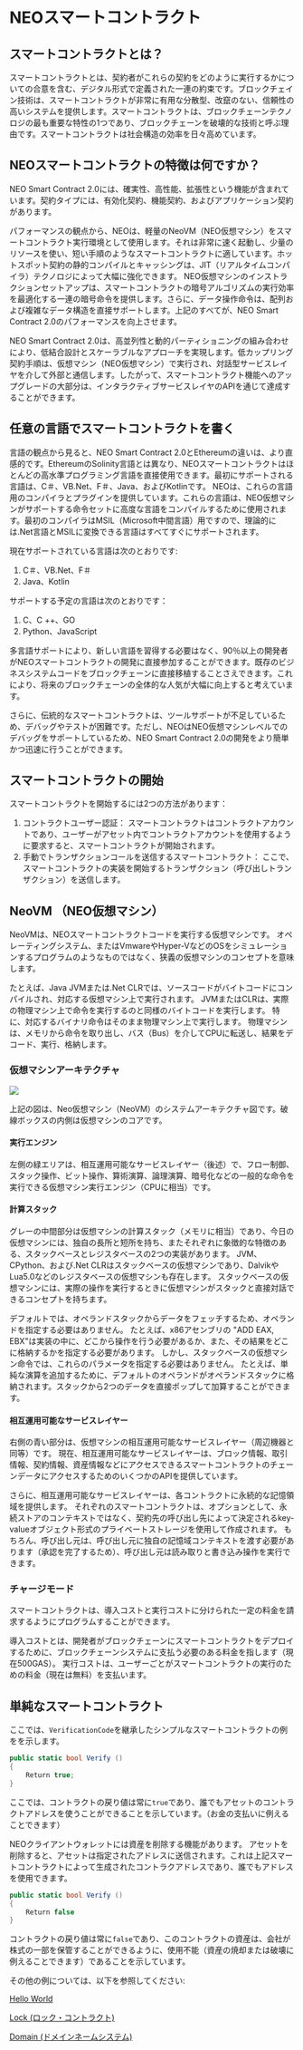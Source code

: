 # NEOスマートコントラクト

## スマートコントラクトとは？

スマートコントラクトとは、契約者がこれらの契約をどのように実行するかについての合意を含む、デジタル形式で定義された一連の約束です。ブロックチェイン技術は、スマートコントラクトが非常に有用な分散型、改竄のない、信頼性の高いシステムを提供します。スマートコントラクトは、ブロックチェーンテクノロジの最も重要な特性の1つであり、ブロックチェーンを破壊的な技術と呼ぶ理由です。スマートコントラクトは社会構造の効率を日々高めています。

## NEOスマートコントラクトの特徴は何ですか？

NEO Smart Contract 2.0には、確実性、高性能、拡張性という機能が含まれています。契約タイプには、有効化契約、機能契約、およびアプリケーション契約があります。

パフォーマンスの観点から、NEOは、軽量のNeoVM（NEO仮想マシン）をスマートコントラクト実行環境として使用します。それは非常に速く起動し、少量のリソースを使い、短い手順のようなスマートコントラクトに適しています。ホットスポット契約の静的コンパイルとキャッシングは、JIT（リアルタイムコンパイラ）テクノロジによって大幅に強化できます。 NEO仮想マシンのインストラクションセットアップは、スマートコントラクトの暗号アルゴリズムの実行効率を最適化する一連の暗号命令を提供します。さらに、データ操作命令は、配列および複雑なデータ構造を直接サポートします。上記のすべてが、NEO Smart Contract 2.0のパフォーマンスを向上させます。

NEO Smart Contract 2.0は、高並列性と動的パーティショニングの組み合わせにより、低結合設計とスケーラブルなアプローチを実現します。低カップリング契約手順は、仮想マシン（NEO仮想マシン）で実行され、対話型サービスレイヤを介して外部と通信します。したがって、スマートコントラクト機能へのアップグレードの大部分は、インタラクティブサービスレイヤのAPIを通じて達成することができます。

## 任意の言語でスマートコントラクトを書く

言語の観点から見ると、NEO Smart Contract 2.0とEthereumの違いは、より直感的です。EthereumのSolinity言語とは異なり、NEOスマートコントラクトはほとんどの高水準プログラミング言語を直接使用できます。最初にサポートされる言語は、C＃、VB.Net、F＃、Java、およびKotlinです。 NEOは、これらの言語用のコンパイラとプラグインを提供しています。これらの言語は、NEO仮想マシンがサポートする命令セットに高度な言語をコンパイルするために使用されます。最初のコンパイラはMSIL（Microsoft中間言語）用ですので、理論的には.Net言語とMSILに変換できる言語はすべてすぐにサポートされます。

現在サポートされている言語は次のとおりです:

1) C＃、VB.Net、F＃
2) Java、Kotlin

サポートする予定の言語は次のとおりです：

1) C、C ++、GO
2) Python、JavaScript

多言語サポートにより、新しい言語を習得する必要はなく、90％以上の開発者がNEOスマートコントラクトの開発に直接参加することができます。既存のビジネスシステムコードをブロックチェーンに直接移植することさえできます。これにより、将来のブロックチェーンの全体的な人気が大幅に向上すると考えています。

さらに、伝統的なスマートコントラクトは、ツールサポートが不足しているため、デバッグやテストが困難です。ただし、NEOはNEO仮想マシンレベルでのデバッグをサポートしているため、NEO Smart Contract 2.0の開発をより簡単かつ迅速に行うことができます。

## スマートコントラクトの開始

スマートコントラクトを開始するには2つの方法があります：

1. コントラクトユーザー認証： スマートコントラクトはコントラクトアカウントであり、ユーザーがアセット内でコントラクトアカウントを使用するように要求すると、スマートコントラクトが開始されます。
2. 手動でトランザクションコールを送信するスマートコントラクト： ここで、スマートコントラクトの実装を開始するトランザクション（呼び出しトランザクション）を送信します。

## NeoVM （NEO仮想マシン）

NeoVMは、NEOスマートコントラクトコードを実行する仮想マシンです。 オペレーティングシステム、またはVmwareやHyper-VなどのOSをシミュレーションするプログラムのようなものではなく、狭義の仮想マシンのコンセプトを意味します。

たとえば、Java JVMまたは.Net CLRでは、ソースコードがバイトコードにコンパイルされ、対応する仮想マシン上で実行されます。 JVMまたはCLRは、実際の物理マシン上で命令を実行するのと同様のバイトコードを実行します。 特に、対応するバイナリ命令はそのまま物理マシン上で実行します。 物理マシンは、メモリから命令を取り出し、バス（Bus）を介してCPUに転送し、結果をデコード、実行、格納します。

### 仮想マシンアーキテクチャ

   ![](C:/neo-project/docfx/docs/ja-jp/sc/assets/neo-vm.jpg)

上記の図は、Neo仮想マシン（NeoVM）のシステムアーキテクチャ図です。破線ボックスの内側は仮想マシンのコアです。

#### 実行エンジン

左側の緑エリアは、相互運用可能なサービスレイヤー（後述）で、フロー制御、スタック操作、ビット操作、算術演算、論理演算、暗号化などの一般的な命令を実行できる仮想マシン実行エンジン（CPUに相当）です。

#### 計算スタック

グレーの中間部分は仮想マシンの計算スタック（メモリに相当）であり、今日の仮想マシンには、独自の長所と短所を持ち、またそれぞれに象徴的な特徴のある、スタックベースとレジスタベースの2つの実装があります。 JVM、CPython、および.Net CLRはスタックベースの仮想マシンであり、DalvikやLua5.0などのレジスタベースの仮想マシンも存在します。 スタックベースの仮想マシンには、実際の操作を実行するときに仮想マシンがスタックと直接対話できるコンセプトを持ちます。

デフォルトでは、オペランドスタックからデータをフェッチするため、オペランドを指定する必要はありません。 たとえば、x86アセンブリの "ADD EAX, EBX"は実装の中に、どこから操作を行う必要があるか、また、その結果をどこに格納するかを指定する必要があります。 しかし、スタックベースの仮想マシン命令では、これらのパラメータを指定する必要はありません。 たとえば、単純な演算を追加するために、デフォルトのオペランドがオペランドスタックに格納されます。スタックから2つのデータを直接ポップして加算することができます。

#### 相互運用可能なサービスレイヤー

右側の青い部分は、仮想マシンの相互運用可能なサービスレイヤー（周辺機器と同等）です。 現在、相互運用可能なサービスレイヤーは、ブロック情報、取引情報、契約情報、資産情報などにアクセスできるスマートコントラクトのチェーンデータにアクセスするためのいくつかのAPIを提供しています。

さらに、相互運用可能なサービスレイヤーは、各コントラクトに永続的な記憶領域を提供します。 それぞれのスマートコントラクトは、オプションとして、永続ストアのコンテキストではなく、契約先の呼び出し先によって決定されるkey-valueオブジェクト形式のプライベートストレージを使用して作成されます。 もちろん、呼び出し元は、呼び出し元に独自の記憶域コンテキストを渡す必要があります（承認を完了するため）、呼び出し元は読み取りと書き込み操作を実行できます。

### チャージモード

スマートコントラクトは、導入コストと実行コストに分けられた一定の料金を請求するようにプログラムすることができます。

導入コストとは、開発者がブロックチェーンにスマートコントラクトをデプロイするために、ブロックチェーンシステムに支払う必要のある料金を指します（現在500GAS）。 実行コストは、ユーザーごとがスマートコントラクトの実行のための料金（現在は無料）を支払います。

## 単純なスマートコントラクト

ここでは、`VerificationCode`を継承したシンプルなスマートコントラクトの例をを示します。

```c#
public static bool Verify ()
{
    Return true;
}
```

ここでは、コントラクトの戻り値は常に`true`であり、誰でもアセットのコントラクトアドレスを使うことができることを示しています。（お金の支払いに例えることできます）

NEOクライアントウォレットには資産を削除する機能があります。 アセットを削除すると、アセットは指定されたアドレスに送信されます。これは上記スマートコントラクトによって生成されたコントラクアドレスであり、誰でもアドレスを使用できます。

```c#
public static bool Verify ()
{
    Return false
}
```

コントラクトの戻り値は常に`false`であり、このコントラクトの資産は、会社が株式の一部を保管することができるように、使用不能（資産の焼却または破壊に例えることできます）であることを示しています。

その他の例については、以下を参照してください:

[Hello World](tutorial/HelloWorld.md)

[Lock (ロック・コントラクト)](tutorial/lock.md)

[Domain (ドメインネームシステム)](tutorial/Domain.md)